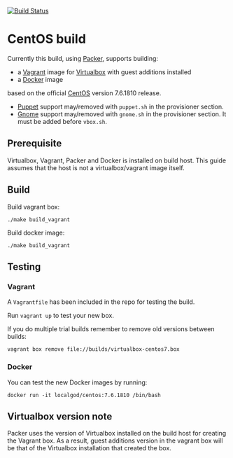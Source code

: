 [![Build Status](https://travis-ci.org/localgod/centos-packer.svg?branch=master)](https://travis-ci.org/localgod/centos-packer)

# CentOS build

Currently this build, using [Packer](https://www.packer.io/), supports building:

-   a [Vagrant](https://www.vagrantup.com/) image for [Virtualbox](https://www.virtualbox.org/) with guest additions installed
-   a [Docker](https://www.docker.com/) image

based on the official [CentOS](https://www.centos.org/) version 7.6.1810 release.

-   [Puppet](https://puppet.com/) support may/removed with `puppet.sh` in the provisioner section.
-   [Gnome](https://www.gnome.org/) support may/removed with `gnome.sh` in the provisioner section. It must be added before `vbox.sh`.

## Prerequisite

Virtualbox, Vagrant, Packer and Docker is installed on build host. This guide assumes that the host is not a virtualbox/vagrant image itself.

## Build

Build vagrant box:

`./make build_vagrant`

Build docker image:

`./make build_vagrant`

## Testing

### Vagrant

A `Vagrantfile` has been included in the repo for testing the build.

Run `vagrant up` to test your new box.

If you do multiple trial builds remember to remove old versions between builds:

`vagrant box remove file://builds/virtualbox-centos7.box`

### Docker

You can test the new Docker images by running:

`docker run -it localgod/centos:7.6.1810 /bin/bash`

## Virtualbox version note

Packer uses the version of Virtualbox installed on the build host for creating the Vagrant box. As a result, guest additions version in the vagrant box will be that of the Virtualbox installation that created the box.
